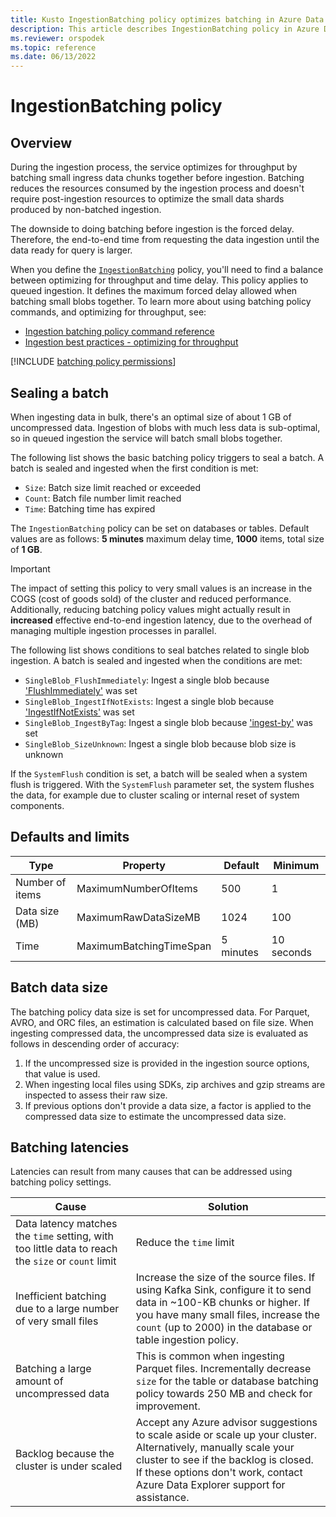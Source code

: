 ```yaml
---
title: Kusto IngestionBatching policy optimizes batching in Azure Data Explorer
description: This article describes IngestionBatching policy in Azure Data Explorer
ms.reviewer: orspodek
ms.topic: reference
ms.date: 06/13/2022
---
```

# IngestionBatching policy

## Overview

During the ingestion process, the service optimizes for throughput by batching small ingress data chunks together before ingestion. Batching reduces the resources consumed by the ingestion process and doesn't require post-ingestion resources to optimize the small data shards produced by non-batched ingestion.

The downside to doing batching before ingestion is the forced delay. Therefore, the end-to-end time from requesting the data ingestion until the data ready for query is larger.

When you define the [`IngestionBatching`](./show-table-ingestion-batching-policy.md) policy, you'll need to find a balance between optimizing for throughput and time delay. This policy applies to queued ingestion. It defines the maximum forced delay allowed when batching small blobs together. To learn more about using batching policy commands, and optimizing for throughput, see:

* [Ingestion batching policy command reference](./show-table-ingestion-batching-policy.md)
* [Ingestion best practices - optimizing for throughput](../api/netfx/kusto-ingest-best-practices.md#optimizing-for-throughput)

[!INCLUDE [batching policy permissions](../../includes/batching-policy-permissions.md)]

## Sealing a batch

When ingesting data in bulk, there's an optimal size of about 1 GB of uncompressed data. Ingestion of blobs with much less data is sub-optimal, so in queued ingestion the service will batch small blobs together.

The following list shows the basic batching policy triggers to seal a batch. A batch is sealed and ingested when the first condition is met:

* `Size`: Batch size limit reached or exceeded
* `Count`: Batch file number limit reached
* `Time`: Batching time has expired

The `IngestionBatching` policy can be set on databases or tables. Default values are as follows: **5 minutes** maximum delay time, **1000** items, total size of **1 GB**.

> [!IMPORTANT]
> The impact of setting this policy to very small values is
> an increase in the COGS (cost of goods sold) of the cluster and reduced performance. Additionally,
> reducing batching policy values might actually result in **increased** effective
> end-to-end ingestion latency, due to the overhead of managing multiple ingestion
> processes in parallel.

The following list shows conditions to seal batches related to single blob ingestion. A batch is sealed and ingested when the conditions are met:

* `SingleBlob_FlushImmediately`: Ingest a single blob because ['FlushImmediately'](../api/netfx/kusto-ingest-client-reference.md#class-kustoqueuedingestionproperties) was set
* `SingleBlob_IngestIfNotExists`: Ingest a single blob because
['IngestIfNotExists'](../../ingestion-properties.md#ingestion-properties) was set
* `SingleBlob_IngestByTag`: Ingest a single blob because ['ingest-by'](extents-overview.md#ingest-by-extent-tags) was set
* `SingleBlob_SizeUnknown`: Ingest a single blob because blob size is unknown

If the `SystemFlush` condition is set, a batch will be sealed when a system flush is triggered. With the `SystemFlush` parameter set, the system flushes the data, for example due to cluster scaling or internal reset of system components.

## Defaults and limits

| Type             | Property                | Default    | Minimum    |
|------------------|-------------------------|------------|------------|
| Number of items  | MaximumNumberOfItems    | 500        | 1          |
| Data size (MB)   | MaximumRawDataSizeMB    | 1024       | 100        |
| Time             | MaximumBatchingTimeSpan | 5 minutes  | 10 seconds |

## Batch data size

The batching policy data size is set for uncompressed data. For Parquet, AVRO, and ORC files, an estimation is calculated based on file size. When ingesting compressed data, the uncompressed data size is evaluated as follows in descending order of accuracy:

1. If the uncompressed size is provided in the ingestion source options, that value is used.
1. When ingesting local files using SDKs, zip archives and gzip streams are inspected to assess their raw size.
1. If previous options don't provide a data size, a factor is applied to the compressed data size to estimate the uncompressed data size.

## Batching latencies

Latencies can result from many causes that can be addressed using batching policy settings.

| Cause | Solution |
| --- | --- |
| Data latency matches the `time` setting, with too little data to reach the `size` or `count` limit | Reduce the `time` limit |
| Inefficient batching due to a large number of very small files | Increase the size of the source files. If using Kafka Sink, configure it to send data in ~100-KB chunks or higher. If you have many small files, increase the `count` (up to 2000) in the database or table ingestion policy. |
| Batching a large amount of uncompressed data | This is common when ingesting Parquet files. Incrementally decrease `size` for the table or database batching policy towards 250 MB and check for improvement. |
| Backlog because the cluster is under scaled | Accept any Azure advisor suggestions to scale aside or scale up your cluster. Alternatively, manually scale your cluster to see if the backlog is closed. If these options don't work, contact Azure Data Explorer support for assistance. |
